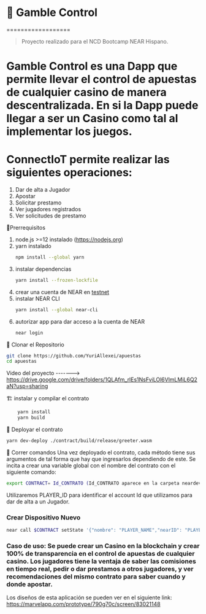 # 🚧 Gamble Control
==================
> Proyecto realizado para el NCD Bootcamp NEAR Hispano.
# Gamble Control es una Dapp que permite llevar el control de apuestas de cualquier casino de manera descentralizada. En si la Dapp puede llegar a ser un Casino como tal al implementar los juegos.
# ConnectIoT permite realizar las siguientes operaciones:
   1. Dar de alta a Jugador 
   2. Apostar
   3. Solicitar prestamo
   4. Ver jugadores registrados
   5. Ver solicitudes de prestamo

🏁Prerrequisitos
1. node.js >=12 instalado (https://nodejs.org)
2. yarn instalado
    ```bash
    npm install --global yarn
    ```
3. instalar dependencias
    ```bash
    yarn install --frozen-lockfile
    ```
4. crear una cuenta de NEAR en [testnet](https://docs.near.org/docs/develop/basics/create-account#creating-a-testnet-account)   
5. instalar NEAR CLI
    ```bash
    yarn install --global near-cli
    ```
6. autorizar app para dar acceso a la cuenta de NEAR
    ```bash
    near login
     ```

🐑 Clonar el Repositorio
```bash
git clone https://github.com/YuriAllexei/apuestas
cd apuestas
```

Video del proyecto -------> https://drive.google.com/drive/folders/1QLAfm_rlEs1NsFviLOl6VlmLMiL6Q2aN?usp=sharing


🏗 instalar y compilar el contrato
```bash
    yarn install
    yarn build
```

🚀 Deployar el contrato
```bash
yarn dev-deploy ./contract/build/release/greeter.wasm
```

🚂 Correr comandos
Una vez deployado el contrato, cada método tiene sus argumentos de tal forma que hay que ingresarlos dependiendo de este. Se incita a crear una variable global con el nombre del 
contrato con el siguiente comando:
```bash
export CONTRACT= Id_CONTRATO (Id_CONTRATO aparece en la carpeta neardev cuando se depliega el contrato)
```

Utilizaremos PLAYER_ID para identificar el account Id que utilizamos para dar de alta a un Jugador.


### Crear Dispositivo Nuevo
```bash
near call $CONTRACT setState '{"nombre": "PLAYER_NAME","nearID": "PLAYER_ID","prestamo":true}' --accountId PLAYER_ID
```


### Caso de uso: Se puede crear un Casino en la blockchain y crear 100% de transparencia en el control de apuestas de cualquier casino. Los jugadores tiene la ventaja de saber las comisiones en tiempo real, pedir o dar prestamos a otros jugadores, y ver recomendaciones del mismo contrato para saber cuando y donde apostar.

Los diseños de esta aplicación se pueden ver en el siguiente link: https://marvelapp.com/prototype/790g70c/screen/83021148
